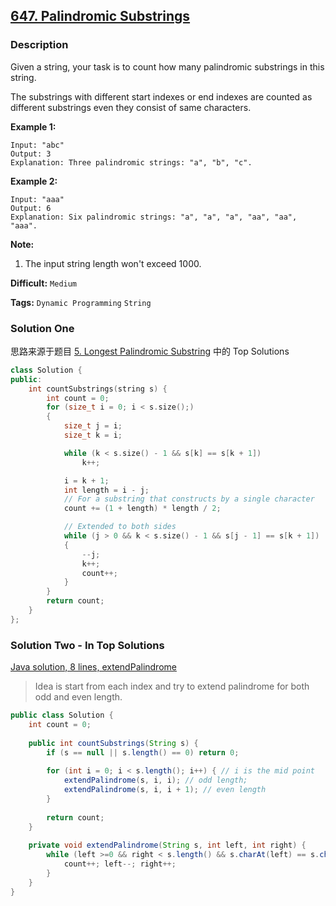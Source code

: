 ## [647. Palindromic Substrings](https://leetcode.com/problems/palindromic-substrings/description/)

### Description

Given a string, your task is to count how many palindromic substrings in this string.

The substrings with different start indexes or end indexes are counted as different substrings even they consist of same characters.

**Example 1:**

```
Input: "abc"
Output: 3
Explanation: Three palindromic strings: "a", "b", "c".

```

**Example 2:**

```
Input: "aaa"
Output: 6
Explanation: Six palindromic strings: "a", "a", "a", "aa", "aa", "aaa".

```

**Note:**

1. The input string length won't exceed 1000.



**Difficult:** `Medium`

**Tags:** `Dynamic Programming` `String`



### Solution One

思路来源于题目 [5. Longest Palindromic Substring](https://leetcode.com/problems/longest-palindromic-substring/#/description) 中的 Top Solutions

```c++
class Solution {
public:
    int countSubstrings(string s) {
        int count = 0;
        for (size_t i = 0; i < s.size();)
        {
            size_t j = i;
            size_t k = i;

            while (k < s.size() - 1 && s[k] == s[k + 1])
                k++;

            i = k + 1;
            int length = i - j;
            // For a substring that constructs by a single character
            count += (1 + length) * length / 2;

            // Extended to both sides
            while (j > 0 && k < s.size() - 1 && s[j - 1] == s[k + 1])
            {
                --j;
                k++;
                count++;
            }
        }
        return count;
    }
};
```



### Solution Two - In Top Solutions

[Java solution, 8 lines, extendPalindrome](https://discuss.leetcode.com/topic/96819/java-solution-8-lines-extendpalindrome)

> Idea is start from each index and try to extend palindrome for both odd and even length.

```java
public class Solution {
    int count = 0;
    
    public int countSubstrings(String s) {
        if (s == null || s.length() == 0) return 0;
        
        for (int i = 0; i < s.length(); i++) { // i is the mid point
            extendPalindrome(s, i, i); // odd length;
            extendPalindrome(s, i, i + 1); // even length
        }
        
        return count;
    }
    
    private void extendPalindrome(String s, int left, int right) {
        while (left >=0 && right < s.length() && s.charAt(left) == s.charAt(right)) {
            count++; left--; right++;
        }
    }
}
```

